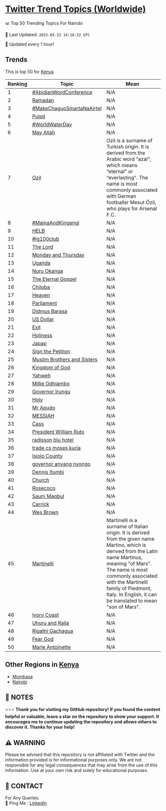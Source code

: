[Twitter Trend Topics (Worldwide)](https://github.com/ErcinDedeoglu/Twitter-Trend-Topics)
==========


📊 Top 50 Trending Topics For Nairobi

📆 Last Updated: `2023-03-23 14:18:32 UTC`

🔧 Updated every 1 hour!


## Trends

This is top 50 for [Kenya](</Kenya>)

| Ranking | Topic | Mean |
| ------- | ------------ | ------------ |
| 1 | [#AbidjanWordConference](http://twitter.com/search?q=%23AbidjanWordConference) | N/A |
| 2 | [Ramadan](http://twitter.com/search?q=Ramadan) | N/A |
| 3 | [#MakeChaguoSmartaNaAirtel](http://twitter.com/search?q=%23MakeChaguoSmartaNaAirtel) | N/A |
| 4 | [Pulpit](http://twitter.com/search?q=Pulpit) | N/A |
| 5 | [#WorldWaterDay](http://twitter.com/search?q=%23WorldWaterDay) | N/A |
| 6 | [May Allah](http://twitter.com/search?q=May+Allah) | N/A |
| 7 | [Ozil](http://twitter.com/search?q=Ozil) | Ozil is a surname of Turkish origin. It is derived from the Arabic word “azal”, which means “eternal” or “everlasting”. The name is most commonly associated with German footballer Mesut Özil, who plays for Arsenal F.C. |
| 8 | [#MainaAndKingangi](http://twitter.com/search?q=%23MainaAndKingangi) | N/A |
| 9 | [HELB](http://twitter.com/search?q=HELB) | N/A |
| 10 | [#lg100club](http://twitter.com/search?q=%23lg100club) | N/A |
| 11 | [The Lord](http://twitter.com/search?q=The+Lord) | N/A |
| 12 | [Monday and Thursday](http://twitter.com/search?q=Monday+and+Thursday) | N/A |
| 13 | [Uganda](http://twitter.com/search?q=Uganda) | N/A |
| 14 | [Nuru Okanga](http://twitter.com/search?q=Nuru+Okanga) | N/A |
| 15 | [The Eternal Gospel](http://twitter.com/search?q=The+Eternal+Gospel) | N/A |
| 16 | [Chiloba](http://twitter.com/search?q=Chiloba) | N/A |
| 17 | [Heaven](http://twitter.com/search?q=Heaven) | N/A |
| 18 | [Parliament](http://twitter.com/search?q=Parliament) | N/A |
| 19 | [Didmus Barasa](http://twitter.com/search?q=Didmus+Barasa) | N/A |
| 20 | [US Dollar](http://twitter.com/search?q=US+Dollar) | N/A |
| 21 | [Exit](http://twitter.com/search?q=Exit) | N/A |
| 22 | [Holiness](http://twitter.com/search?q=Holiness) | N/A |
| 23 | [Japap](http://twitter.com/search?q=Japap) | N/A |
| 24 | [Sign the Petition](http://twitter.com/search?q=Sign+the+Petition) | N/A |
| 25 | [Muslim Brothers and Sisters](http://twitter.com/search?q=Muslim+Brothers+and+Sisters) | N/A |
| 26 | [Kingdom of God](http://twitter.com/search?q=Kingdom+of+God) | N/A |
| 27 | [Yahweh](http://twitter.com/search?q=Yahweh) | N/A |
| 28 | [Millie Odhiambo](http://twitter.com/search?q=Millie+Odhiambo) | N/A |
| 29 | [Governor Irungu](http://twitter.com/search?q=Governor+Irungu) | N/A |
| 30 | [Holy](http://twitter.com/search?q=Holy) | N/A |
| 31 | [Mr Apudo](http://twitter.com/search?q=Mr+Apudo) | N/A |
| 32 | [MESSIAH](http://twitter.com/search?q=MESSIAH) | N/A |
| 33 | [Cass](http://twitter.com/search?q=Cass) | N/A |
| 34 | [President William Ruto](http://twitter.com/search?q=President+William+Ruto) | N/A |
| 35 | [radisson blu hotel](http://twitter.com/search?q=radisson+blu+hotel) | N/A |
| 36 | [trade cs moses kuria](http://twitter.com/search?q=trade+cs+moses+kuria) | N/A |
| 37 | [Isiolo County](http://twitter.com/search?q=Isiolo+County) | N/A |
| 38 | [governor anyang nyongo](http://twitter.com/search?q=governor+anyang+nyongo) | N/A |
| 39 | [Dennis Itumbi](http://twitter.com/search?q=Dennis+Itumbi) | N/A |
| 40 | [Church](http://twitter.com/search?q=Church) | N/A |
| 41 | [Rosecoco](http://twitter.com/search?q=Rosecoco) | N/A |
| 42 | [Saum Maqbul](http://twitter.com/search?q=Saum+Maqbul) | N/A |
| 43 | [Carrick](http://twitter.com/search?q=Carrick) | N/A |
| 44 | [Wes Brown](http://twitter.com/search?q=Wes+Brown) | N/A |
| 45 | [Martinelli](http://twitter.com/search?q=Martinelli) | Martinelli is a surname of Italian origin. It is derived from the given name Martino, which is derived from the Latin name Martinus, meaning "of Mars". The name is most commonly associated with the Martinelli family of Piedmont, Italy. In English, it can be translated to mean "son of Mars". |
| 46 | [Ivory Coast](http://twitter.com/search?q=Ivory+Coast) | N/A |
| 47 | [Uhuru and Raila](http://twitter.com/search?q=Uhuru+and+Raila) | N/A |
| 48 | [Rigathi Gachagua](http://twitter.com/search?q=Rigathi+Gachagua) | N/A |
| 49 | [Fear God](http://twitter.com/search?q=Fear+God) | N/A |
| 50 | [Marie Antoinette](http://twitter.com/search?q=Marie+Antoinette) | N/A |



## Other Regions in [Kenya](</Kenya>)

* [Mombasa](</Kenya/Mombasa.md>)
* [Nairobi](</Kenya/Nairobi.md>)



## 📝 NOTES

⭐⭐⭐ **Thank you for visiting my GitHub repository! If you found the content helpful or valuable, leave a star on the repository to show your support. It encourages me to continue updating the repository and allows others to discover it. Thanks for your help!**


## ⚠️ WARNING

Please be advised that this repository is not affiliated with Twitter and the information provided is for informational purposes only. We are not responsible for any legal consequences that may arise from the use of this information. Use at your own risk and solely for educational purposes.


## 📨 CONTACT

 For Any Queries:  
            🏓 Ping Me : [LinkedIn](https://www.linkedin.com/in/ercindedeoglu/)
